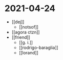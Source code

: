 # 2021-04-24

- [[dej]]
  - [[notsof]]
- [[agora ctzn]]
- [[friend]]
  - [[g. i.]]
  - [[rodrigo-baraglia]]
  - [[lorand]]